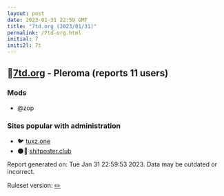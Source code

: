 ```yaml
---
layout: post
date: 2023-01-31 22:59 GMT
title: "7td.org (2023/01/31)"
permalink: /7td-org.html
initial: 7
initi2l: 7t
---
```


## 🐘[7td.org](https://7td.org) - Pleroma (reports 11 users)

### Mods
 * @zop

### Sites popular with administration

* 🐦 [tuxz.one](/tuxz-one.html)
* 🌑🧸 [shitposter.club](/shitposter-club.html)

Report generated on: Tue Jan 31 22:59:53 2023. Data may be outdated or incorrect.

Ruleset version: [✏️](/version-pencil)
